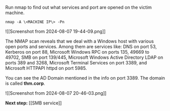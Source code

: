 Run nmap to find out what services and port are opened on the victim machine.

`nmap -A \<MACHINE IP\> -Pn`


![[Screenshot from 2024-08-07 19-44-09.png]]

The NMAP scan reveals that we deal with a Windows host with various open ports and services. Among them are services like:
DNS on port 53, Kerberos on port 88, Microsoft Windows RPC on ports 135, 49669 to 49702,  SMB on port 139/445, Microsoft Windows Active Directory LDAP on ports 389 and 3268, Microsoft Terminal Services on port 3389, and Microsoft HTTPAPI httpd on port 5985.

You can see the AD Domain mentioned in the info on port 3389. The domain is called **thm.corp**.

![[Screenshot from 2024-08-07 20-46-03.png]]

**Next step:** [[SMB service]]
